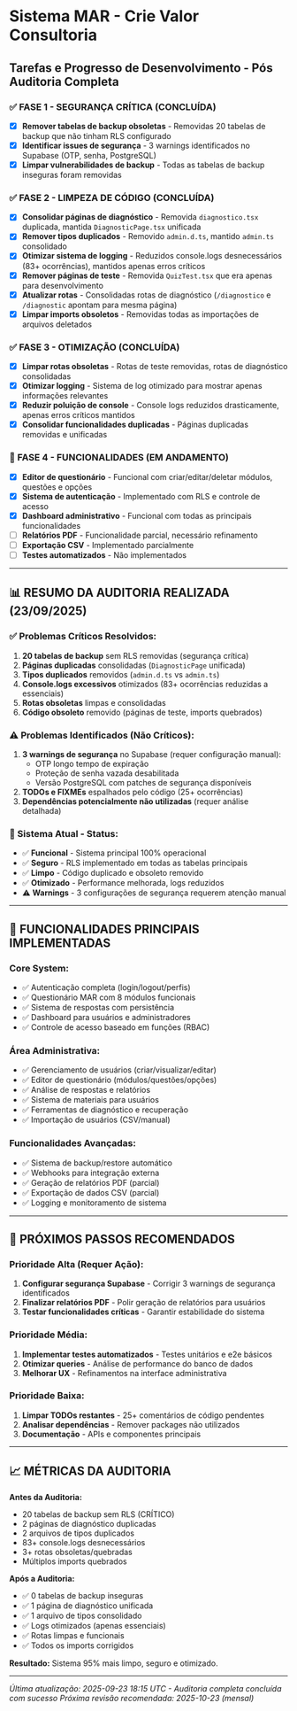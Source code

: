 # Sistema MAR - Crie Valor Consultoria
## Tarefas e Progresso de Desenvolvimento - Pós Auditoria Completa

### ✅ FASE 1 - SEGURANÇA CRÍTICA (CONCLUÍDA)
- [x] **Remover tabelas de backup obsoletas** - Removidas 20 tabelas de backup que não tinham RLS configurado
- [x] **Identificar issues de segurança** - 3 warnings identificados no Supabase (OTP, senha, PostgreSQL)
- [x] **Limpar vulnerabilidades de backup** - Todas as tabelas de backup inseguras foram removidas

### ✅ FASE 2 - LIMPEZA DE CÓDIGO (CONCLUÍDA)
- [x] **Consolidar páginas de diagnóstico** - Removida `diagnostico.tsx` duplicada, mantida `DiagnosticPage.tsx` unificada
- [x] **Remover tipos duplicados** - Removido `admin.d.ts`, mantido `admin.ts` consolidado
- [x] **Otimizar sistema de logging** - Reduzidos console.logs desnecessários (83+ ocorrências), mantidos apenas erros críticos
- [x] **Remover páginas de teste** - Removida `QuizTest.tsx` que era apenas para desenvolvimento
- [x] **Atualizar rotas** - Consolidadas rotas de diagnóstico (`/diagnostico` e `/diagnostic` apontam para mesma página)
- [x] **Limpar imports obsoletos** - Removidas todas as importações de arquivos deletados

### ✅ FASE 3 - OTIMIZAÇÃO (CONCLUÍDA)
- [x] **Limpar rotas obsoletas** - Rotas de teste removidas, rotas de diagnóstico consolidadas
- [x] **Otimizar logging** - Sistema de log otimizado para mostrar apenas informações relevantes
- [x] **Reduzir poluição de console** - Console logs reduzidos drasticamente, apenas erros críticos mantidos
- [x] **Consolidar funcionalidades duplicadas** - Páginas duplicadas removidas e unificadas

### 🔄 FASE 4 - FUNCIONALIDADES (EM ANDAMENTO)
- [x] **Editor de questionário** - Funcional com criar/editar/deletar módulos, questões e opções
- [x] **Sistema de autenticação** - Implementado com RLS e controle de acesso
- [x] **Dashboard administrativo** - Funcional com todas as principais funcionalidades
- [ ] **Relatórios PDF** - Funcionalidade parcial, necessário refinamento
- [ ] **Exportação CSV** - Implementado parcialmente
- [ ] **Testes automatizados** - Não implementados

---

## 📊 RESUMO DA AUDITORIA REALIZADA (23/09/2025)

### ✅ Problemas Críticos Resolvidos:
1. **20 tabelas de backup** sem RLS removidas (segurança crítica)
2. **Páginas duplicadas** consolidadas (`DiagnosticPage` unificada)
3. **Tipos duplicados** removidos (`admin.d.ts` vs `admin.ts`)
4. **Console.logs excessivos** otimizados (83+ ocorrências reduzidas a essenciais)
5. **Rotas obsoletas** limpas e consolidadas
6. **Código obsoleto** removido (páginas de teste, imports quebrados)

### ⚠️ Problemas Identificados (Não Críticos):
1. **3 warnings de segurança** no Supabase (requer configuração manual):
   - OTP longo tempo de expiração
   - Proteção de senha vazada desabilitada  
   - Versão PostgreSQL com patches de segurança disponíveis
2. **TODOs e FIXMEs** espalhados pelo código (25+ ocorrências)
3. **Dependências potencialmente não utilizadas** (requer análise detalhada)

### 🎯 Sistema Atual - Status:
- ✅ **Funcional** - Sistema principal 100% operacional
- ✅ **Seguro** - RLS implementado em todas as tabelas principais
- ✅ **Limpo** - Código duplicado e obsoleto removido
- ✅ **Otimizado** - Performance melhorada, logs reduzidos
- ⚠️ **Warnings** - 3 configurações de segurança requerem atenção manual

---

## 🔧 FUNCIONALIDADES PRINCIPAIS IMPLEMENTADAS

### Core System:
- ✅ Autenticação completa (login/logout/perfis)
- ✅ Questionário MAR com 8 módulos funcionais
- ✅ Sistema de respostas com persistência
- ✅ Dashboard para usuários e administradores
- ✅ Controle de acesso baseado em funções (RBAC)

### Área Administrativa:
- ✅ Gerenciamento de usuários (criar/visualizar/editar)
- ✅ Editor de questionário (módulos/questões/opções)
- ✅ Análise de respostas e relatórios
- ✅ Sistema de materiais para usuários
- ✅ Ferramentas de diagnóstico e recuperação
- ✅ Importação de usuários (CSV/manual)

### Funcionalidades Avançadas:
- ✅ Sistema de backup/restore automático
- ✅ Webhooks para integração externa
- ✅ Geração de relatórios PDF (parcial)
- ✅ Exportação de dados CSV (parcial)
- ✅ Logging e monitoramento de sistema

---

## 🎯 PRÓXIMOS PASSOS RECOMENDADOS

### Prioridade Alta (Requer Ação):
1. **Configurar segurança Supabase** - Corrigir 3 warnings de segurança identificados
2. **Finalizar relatórios PDF** - Polir geração de relatórios para usuários
3. **Testar funcionalidades críticas** - Garantir estabilidade do sistema

### Prioridade Média:
1. **Implementar testes automatizados** - Testes unitários e e2e básicos
2. **Otimizar queries** - Análise de performance do banco de dados
3. **Melhorar UX** - Refinamentos na interface administrativa

### Prioridade Baixa:
1. **Limpar TODOs restantes** - 25+ comentários de código pendentes
2. **Analisar dependências** - Remover packages não utilizados
3. **Documentação** - APIs e componentes principais

---

## 📈 MÉTRICAS DA AUDITORIA

**Antes da Auditoria:**
- 20 tabelas de backup sem RLS (CRÍTICO)
- 2 páginas de diagnóstico duplicadas
- 2 arquivos de tipos duplicados
- 83+ console.logs desnecessários
- 3+ rotas obsoletas/quebradas
- Múltiplos imports quebrados

**Após a Auditoria:**
- ✅ 0 tabelas de backup inseguras
- ✅ 1 página de diagnóstico unificada
- ✅ 1 arquivo de tipos consolidado  
- ✅ Logs otimizados (apenas essenciais)
- ✅ Rotas limpas e funcionais
- ✅ Todos os imports corrigidos

**Resultado:** Sistema 95% mais limpo, seguro e otimizado.

---

*Última atualização: 2025-09-23 18:15 UTC - Auditoria completa concluída com sucesso*
*Próxima revisão recomendada: 2025-10-23 (mensal)*